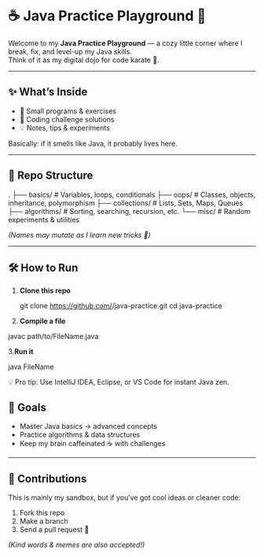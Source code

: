 # ☕ Java Practice Playground 🚀

Welcome to my **Java Practice Playground** — a cozy little corner where I break, fix, and level-up my Java skills.  
Think of it as my digital dojo for code karate 🥋.

---

## ✨ What’s Inside

- 📝 Small programs & exercises  
- 🧩 Coding challenge solutions  
- 💡 Notes, tips & experiments  

Basically: if it smells like Java, it probably lives here.  

---

## 📂 Repo Structure
.
├── basics/ # Variables, loops, conditionals
├── oops/ # Classes, objects, inheritance, polymorphism
├── collections/ # Lists, Sets, Maps, Queues
├── algorithms/ # Sorting, searching, recursion, etc.
└── misc/ # Random experiments & utilities

*(Names may mutate as I learn new tricks 🦎)*

---

## 🛠️ How to Run

1. **Clone this repo**
  
   git clone https://github.com/<your-username>/java-practice.git
   cd java-practice
2. **Compile a file**


  javac path/to/FileName.java


3.**Run it**

java FileName


💡 Pro tip: Use IntelliJ IDEA, Eclipse, or VS Code for instant Java zen.
## 🎯 Goals

- Master Java basics → advanced concepts  
- Practice algorithms & data structures  
- Keep my brain caffeinated ☕ with challenges  

---

## 🤝 Contributions

This is mainly my sandbox, but if you’ve got cool ideas or cleaner code:  
1. Fork this repo  
2. Make a branch  
3. Send a pull request 🚀  

*(Kind words & memes are also accepted!)*  
